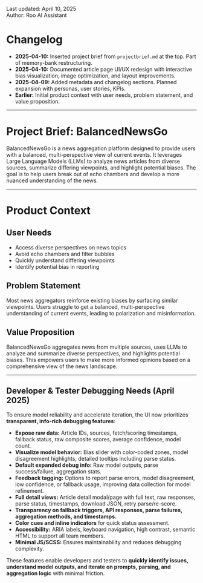 <!-- Metadata -->
Last updated: April 10, 2025  
Author: Roo AI Assistant

# Changelog
- **2025-04-10:** Inserted project brief from `projectbrief.md` at the top. Part of memory-bank restructuring.
- **2025-04-10:** Documented article page UI/UX redesign with interactive bias visualization, image optimization, and layout improvements.
- **2025-04-09:** Added metadata and changelog sections. Planned expansion with personas, user stories, KPIs.
- **Earlier:** Initial product context with user needs, problem statement, and value proposition.

---

# Project Brief: BalancedNewsGo

BalancedNewsGo is a news aggregation platform designed to provide users with a balanced, multi-perspective view of current events. It leverages Large Language Models (LLMs) to analyze news articles from diverse sources, summarize differing viewpoints, and highlight potential biases. The goal is to help users break out of echo chambers and develop a more nuanced understanding of the news.

---

# Product Context

## User Needs
- Access diverse perspectives on news topics
- Avoid echo chambers and filter bubbles
- Quickly understand differing viewpoints
- Identify potential bias in reporting

## Problem Statement
Most news aggregators reinforce existing biases by surfacing similar viewpoints. Users struggle to get a balanced, multi-perspective understanding of current events, leading to polarization and misinformation.

## Value Proposition
BalancedNewsGo aggregates news from multiple sources, uses LLMs to analyze and summarize diverse perspectives, and highlights potential biases. This empowers users to make more informed opinions based on a comprehensive view of the news landscape.

---

## Developer & Tester Debugging Needs (April 2025)

To ensure model reliability and accelerate iteration, the UI now prioritizes **transparent, info-rich debugging features**:

- **Expose raw data:** Article IDs, sources, fetch/scoring timestamps, fallback status, raw composite scores, average confidence, model count.
- **Visualize model behavior:** Bias slider with color-coded zones, model disagreement highlights, detailed tooltips including parse status.
- **Default expanded debug info:** Raw model outputs, parse success/failure, aggregation stats.
- **Feedback tagging:** Options to report parse errors, model disagreement, low confidence, or fallback usage, improving data collection for model refinement.
- **Full detail views:** Article detail modal/page with full text, raw responses, parse status, timestamps, download JSON, retry parse/re-score.
- **Transparency on fallback triggers, API responses, parse failures, aggregation methods, and timestamps.**
- **Color cues and inline indicators** for quick status assessment.
- **Accessibility:** ARIA labels, keyboard navigation, high contrast, semantic HTML to support all team members.
- **Minimal JS/SCSS:** Ensures maintainability and reduces debugging complexity.

These features enable developers and testers to **quickly identify issues, understand model outputs, and iterate on prompts, parsing, and aggregation logic** with minimal friction.